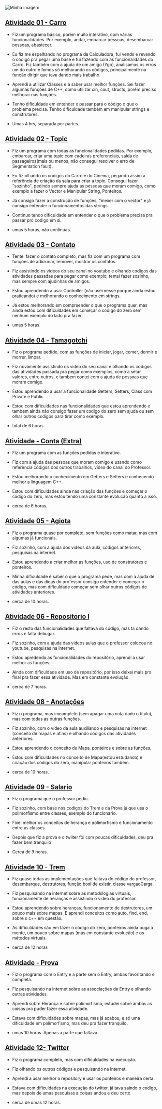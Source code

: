 ![Minha imagem](https://scontent.ffor1-1.fna.fbcdn.net/v/t1.0-9/33398243_1509486335827077_7547651479297851392_n.jpg?_nc_cat=106&_nc_ht=scontent.ffor1-1.fna&oh=a4e4b121e4588caeeb1db75e59538b51&oe=5C7B3B4E)

## [Atividade 01 - Carro](https://github.com/Cristianojr9/poo_2018.2/tree/master/carro) 

- Fiz um programa básico, porém muito interativo, com várias funcionalidades. Por exemplo, andar, embarcar pessoas, desembarcar pessoas, abastecer.

- Eu fiz me espelhando no programa da Calculadora, fui vendo e revendo o código pra pegar uma base e fui fazendo com as funcionalidades do Carro. Fiz também com a ajuda de um amigo (Ygo),  analisamos os erros um do outro e fomos só melhorando os códigos,  principalmente na função dirigir que tava dando mais trabalho.

- Aprendi a utilizar Classes e a saber usar melhor funções. Sei fazer algumas funções de C++, como utilizar cin, cout, structs, porém preciso melhorar nas funções.

- Tenho dificuldade em entender e passar para o código o que o problema precisa. Tenho dificuldade também em manipular strings e construtores.

- Umas 4 hrs, separada por partes. 

## [Atividade 02 - Topic](https://github.com/Cristianojr9/poo_2018.2/tree/master/Topic)


- Fiz um programa com todas as funcionalidades pedidas. Por exemplo, embarcar, criar uma topic com cadeiras preferenciais, saída de passageiros(mais ou menos, não consegui resolver o erro de Segmentation fault). 

- Eu fiz olhando os codigos do Carro e do Cinema, pegando assim a referência de criação da sala para criar a topic. Consegui fazer "sozinho", pedindo sempre ajuda as pessoas que moram comigo, como exemplo a fazer o Vector e Manipular String, Ponteiros.

- Já consigo fazer a construção de funções, "mexer com o vector" e já consigo entender o funcionamentos das strings. 

- Continuo tendo dificuldade em entender o que o problema precisa pra passar pro codigo em si.

- umas 5 horas, não continuas.

## [Atividade 03 - Contato](https://github.com/Cristianojr9/poo_2018.2/tree/master/Contato)

- Tentei fazer o contato completo, mas fiz com um programa com funções de adicionar, remover, mostrar os contatos.

- Fiz assistindo os videos do seu canal no youtube e olhando codigos das atividades passadas para pegar como exemplo, tentei fazer sozinho, mas sempre com ajudinhas de amigos.

- Estou aprendendo a usar Controller (não usei nesse porque ainda estou praticando) e melhorando o conhecimento em strings.

- Já estou melhorando em compreender o que o programa quer, mas ainda estou com dificuldades em começar o codigo do zero sem nenhum exemplo do lado pra fazer.

- umas 5 horas.

## [Atividade 04 - Tamagotchi](https://github.com/Cristianojr9/poo_2018.2/tree/master/Tamagotchi)

- Fiz o programa pedido, com as funções de iniciar, jogar, comer, dormir e morrer, limpar.

- Fiz novamente assistindo os video do seu canal e olhando os codigos das atividades passada pra pegar como exemplos, como a setar valores, entre outros, e tambem contei com a ajuda de pessoas que moram comigo.

- Estou aprendendo a usar a funcionalidade Getters, Setters, Class com Private e Public.

- Estou com dificuldades nas funcionalidades que estou aprendendo e tambem ainda não consigo fazer um codigo do zero sem ajuda ou sem olhar outros codigos para tirar como exemplo.

- total de 6 horas.

## [Atividade - Conta (Extra)](https://github.com/Cristianojr9/poo_2018.2/tree/master/Conta)

- Fiz um programa com as funções pedidas e interativo.

- Fiz com a ajuda das pessoas que moram comigo e usando como referência códigos dos outros trabalhos, vídeo do canal do Professor.

- Estou melhorando o conhecimento em Getters e Setters e conhecendo melhor a linguagem C++. 

- Estou com dificuldades ainda nas criação das funções e começar o código do zero, mas estou tendo uma constante evolução quanto a isso. 

- cerca de 6 horas.

## [Atividade 05 - Agiota](https://github.com/Cristianojr9/poo_2018.2/tree/master/Agiota)

- Fiz o programa quase por completo, sem funções como matar, mas com algumas já funcionais. 

- Fiz sozinho, com a ajuda dos videos da aula, códigos anteriores, pesquisas na internet. 

- Estou aprendendo a criar melhor as funções, uso de construtores e ponteiros.

- Minha dificuldade é saber o que o programa pede, mas com a ajuda de das aulas e das dicas do professor consigo entender e começar o código, mas com dificuldade começar sem olhar outros códigos de atividades anteriores.

- cerca de 10 horas.

## [Atividade 06 - Repositorio I](https://github.com/Cristianojr9/poo_2018.2/tree/master/Repositorio)

- Fiz o resto das funcionalidades que faltava do código, mas ta dando erros e falta debugar.

- Fiz sozinho, com a ajuda das videos aulas que o professor colocou no youtube, pesquisas na internet. 

- Estou apredendo as funcionalidades do repositório, aprendi a usar melhor as funções. 

- Ainda com dificuldade em uso de repositório, por isso deixei mais pro final pra fazer essa atividade. Mas em constante evolução.

- cerca de 7 horas.

## [Atividade 08 - Anotações](https://github.com/Cristianojr9/poo_2018.2/tree/master/Anota-es)

- Fiz o programa, mas imcompleto (sem apagar uma nota dado o título), mas com todas as outras funções.

- Fiz sozinho, com o vídeo da aula auxiliando e pesquisas na internet (conceito de mapas e afins) e olhando códigos das atividades anteriores. 

- Estou aprendendo o conceito de Mapa, ponteiros e sobre as funções.

- Estou com dificuldades no conceito de Mapa(estou estudando) e criação dos códigos do zero, manipular ponteiros tambem.

- cerca de 10 horas.

## [Atividade 09 - Salario](https://github.com/Cristianojr9/poo_2018.2/tree/master/Salario)

- Fiz o programa que o professor pediu. 
 
- Fiz sozinho, com base nos codigos do Trem e da Prova já que usa o polimorfismo entre classes, exemplo do funcionario.

- Fixei melhor os conceitos de herança e polimorfismo e funcionamento entre as classes. 

- Depois que fiz a prova e o twiiter foi com poucas dificuldades, deu pra fazer bem tranquilo 

- Cerca de 9 horas.

## [Atividade 10 - Trem](https://github.com/Cristianojr9/poo_2018.2/tree/master/Trem)

- Fiz quase todas as implementações que faltava do código do professor, desembarque, destrutores, função bool de existir, classe vargaoCarga. 

- Fiz pesquisando na internet sobre as metodologias virtuais, funcionamente de heranças e assistindo o vídeo do professor.  

- Estou aprendendo sobre heranças, funcionamento de destrutores, um pouco mais sobre mapas. E aprendi conceitos como auto, find, end, sobre o c++ em questão. 

- As dificuldades são em fazer o código do zero, ponteiros ainda buga a mente, um pouco sobre mapas (mas em constante evolução) e os métodos virtuais. 

- cerca de 12 horas 

## [Atividade - Prova](https://github.com/Cristianojr9/poo_2018.2/tree/master/Prova)

- Fiz o programa com o Entry e a parte sem o Entry, ambas favoritando e completa. 

- Fiz pesquisando na internet sobre as associações de Entry e olhando outras atividades. 

- Aprendi sobre Herança e sobre polimorfismo, estudei sobre ambas as coisas pra puder fazer essa atividade.

- Estava com dificuldades sobre mapas, mas já acabou, e só uma dificuldade em polimorfismo, mas deu pra fazer tranquilo. 

- umas 10 horas. Apenas a parte que faltava 

## [Atividade 12- Twitter](https://github.com/Cristianojr9/poo_2018.2/tree/master/Twitter)

- Fiz o programa completo, mas com dificuldades na execução. 

- Fiz olhando os outros códigos e pesquisando na internet.

- Aprendi a usar melhor o repository e usar os ponteiros e maneira certa.

- Estava com dificuldades na execução do twitter, já tava saindo o codigo, mas depois de umas pesquisas a coisas andou e deu certo. 

- cerca de umas 12 horas. 
